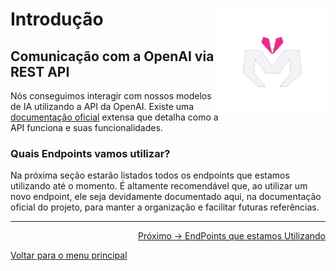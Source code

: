 # Introdução <img align="right" src="https://github.com/MorpphAI/platform.Morph/blob/main/content/images/morphTrans.png" alt="Imagem da linguagem" width="170">

## Comunicação com a OpenAI via REST API

Nós conseguimos interagir com nossos modelos de IA utilizando a API da OpenAI. Existe uma [documentação oficial](https://platform.openai.com/docs/overview) extensa que detalha como a API funciona e suas funcionalidades.

### **Quais Endpoints vamos utilizar?**

Na próxima seção estarão listados todos os endpoints que estamos utilizando até o momento. É altamente recomendável que, ao utilizar um novo endpoint, ele seja devidamente documentado aqui, na documentação oficial do projeto, para manter a organização e facilitar futuras referências.

---

<p align="right">
  <a href="https://github.com/Juniorbasck/astro4noobs/blob/main/content/intro/whyastro.md">Próximo -> EndPoints que estamos Utilizando</a>
</p>

<p align="left">
  <a href="https://github.com/MorpphAI/platform.Morph">Voltar para o menu principal</a>
</p>
